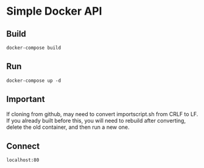 # Simple Docker API

## Build

`docker-compose build`

## Run

`docker-compose up -d`

## Important

If cloning from github, may need to convert importscript.sh from CRLF to LF. If you already built before this, you will need to rebuild after converting, delete the old container, and then run a new one.

## Connect

`localhost:80`